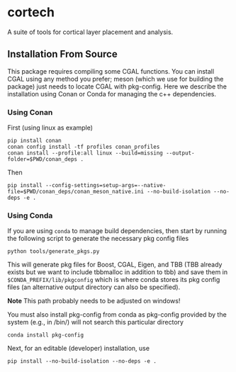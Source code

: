 # cortech
A suite of tools for cortical layer placement and analysis.

## Installation From Source

This package requires compiling some CGAL functions. You can install CGAL using any method you prefer; meson (which we use for building the package) just needs to locate CGAL with pkg-config. Here we describe the installation using Conan or Conda for managing the c++ dependencies.

### Using Conan

First (using linux as example)

    pip install conan
    conan config install -tf profiles conan_profiles
    conan install --profile:all linux --build=missing --output-folder=$PWD/conan_deps .

Then

    pip install --config-settings=setup-args=--native-file=$PWD/conan_deps/conan_meson_native.ini --no-build-isolation --no-deps -e .

### Using Conda
If you are using `conda` to manage build dependencies, then start by running the following script to generate the necessary pkg config files

    python tools/generate_pkgs.py

This will generate pkg files for Boost, CGAL, Eigen, and TBB (TBB already exists but we want to include tbbmalloc in addition to tbb) and save them in `$CONDA_PREFIX/lib/pkgconfig` which is where conda stores its pkg config files (an alternative output directory can also be specified).

**Note** This path probably needs to be adjusted on windows!

You must also install pkg-config from conda as pkg-config provided by the system (e.g., in /bin/) will not search this particular directory

    conda install pkg-config

Next, for an editable (developer) installation, use

    pip install --no-build-isolation --no-deps -e .
